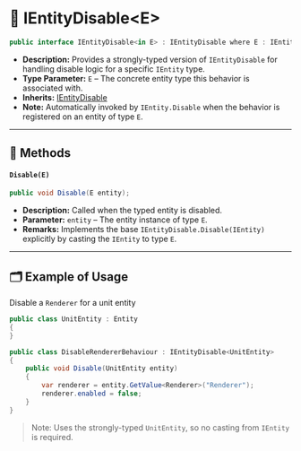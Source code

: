 #  🧩 IEntityDisable&lt;E&gt;

```csharp
public interface IEntityDisable<in E> : IEntityDisable where E : IEntity
```

- **Description:** Provides a strongly-typed version of `IEntityDisable` for handling disable logic for a specific
  `IEntity` type.
- **Type Parameter:** `E` – The concrete entity type this behavior is associated with.
- **Inherits:** [IEntityDisable](IEntityDisable.md)
- **Note:** Automatically invoked by `IEntity.Disable` when the behavior is registered on an entity of type `E`.

---

## 🏹 Methods

#### `Disable(E)`

```csharp
public void Disable(E entity);
```

- **Description:** Called when the typed entity is disabled.
- **Parameter:** `entity` – The entity instance of type `E`.
- **Remarks:** Implements the base `IEntityDisable.Disable(IEntity)` explicitly by casting the `IEntity` to type `E`.

---

## 🗂 Example of Usage

Disable a `Renderer` for a unit entity

```csharp
public class UnitEntity : Entity
{
}
```

```csharp
public class DisableRendererBehaviour : IEntityDisable<UnitEntity>
{
    public void Disable(UnitEntity entity)
    {
        var renderer = entity.GetValue<Renderer>("Renderer");
        renderer.enabled = false;
    }
}
```

> Note: Uses the strongly-typed `UnitEntity`, so no casting from `IEntity` is required.